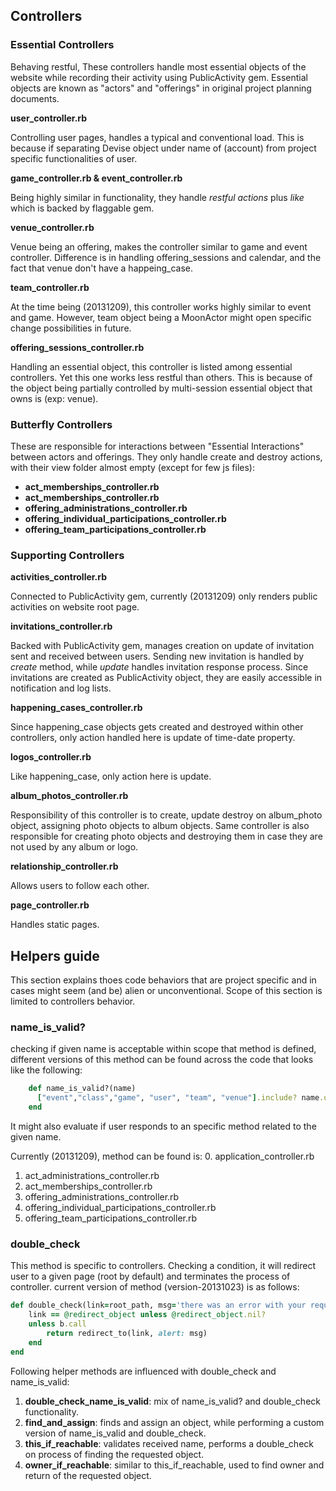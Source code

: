 ## Controllers

### Essential Controllers
Behaving restful, These controllers handle most essential objects of the website while recording their activity using PublicActivity gem.
Essential objects are known as "actors" and "offerings" in original project planning documents.

**user_controller.rb**

Controlling user pages, handles a typical and conventional load. This is because if separating Devise object under name of (account) from project specific functionalities of user.

**game_controller.rb & event_controller.rb**

Being highly similar in functionality, they handle _restful actions_ plus _like_ which is backed by flaggable gem.

**venue_controller.rb**

Venue being an offering, makes the controller similar to game and event controller. Difference is in handling offering_sessions and calendar, and the fact that venue don't have a happeing_case.

**team_controller.rb**

At the time being (20131209), this controller works highly similar to event and game. However, team object being a MoonActor might open specific change possibilities in future.

**offering_sessions_controller.rb**

Handling an essential object, this controller is listed among essential controllers. 
Yet this one works less restful than others. This is because of the object being partially controlled by multi-session essential object that owns is (exp: venue). 

### Butterfly Controllers
These are responsible for interactions between "Essential Interactions" between actors and offerings. 
They only handle create and destroy actions, with their view folder almost empty (except for few js files):

* **act_memberships_controller.rb**
* **act_memberships_controller.rb**
* **offering_administrations_controller.rb**
* **offering_individual_participations_controller.rb**
* **offering_team_participations_controller.rb**

### Supporting Controllers

**activities_controller.rb**

Connected to PublicActivity gem, currently (20131209) only renders public activities on website root page.

**invitations_controller.rb**

Backed with PublicActivity gem, manages creation on update of invitation sent and received between users.
Sending new invitation is handled by _create_ method, while _update_ handles invitation response process.
Since invitations are created as PublicActivity object, they are easily accessible in notification and log lists.

**happening_cases_controller.rb**

Since happening_case objects gets created and destroyed within other controllers, only action handled here is update of time-date property.

**logos_controller.rb**

Like happening_case, only action here is update. 

**album_photos_controller.rb**

Responsibility of this controller is to create, update destroy on album_photo object, assigning photo objects to album objects. Same controller is also responsible for creating photo objects and destroying them in case they are not used by any album or logo.

**relationship_controller.rb**

Allows users to follow each other.

**page_controller.rb**

Handles static pages.

## Helpers guide

This section explains thoes code behaviors that are project specific and in cases might seem (and be) alien or unconventional.
Scope of this section is limited to controllers behavior.

### name_is_valid?

checking if given name is acceptable within scope that method is defined, different versions of this method can be found across the code that looks like the following:

```ruby
	def name_is_valid?(name)
	  ["event","class","game", "user", "team", "venue"].include? name.underscore
	end
```
It might also evaluate if user responds to an specific method related to the given name.

Currently (20131209), method can be found is:
0.	application_controller.rb
1.	act_administrations_controller.rb
2.	act_memberships_controller.rb
3.	offering_administrations_controller.rb
4.	offering_individual_participations_controller.rb
5.	offering_team_participations_controller.rb


### double_check

This method is specific to controllers. Checking a condition, it will redirect user to a given page (root by default) and terminates the process of controller. 
current version of method (version-20131023) is as follows:

```ruby
def double_check(link=root_path, msg='there was an error with your request', &b)
	link == @redirect_object unless @redirect_object.nil?
	unless b.call
		return redirect_to(link, alert: msg)
	end
end
```
Following helper methods are influenced with double_check and name_is_valid:

1. **double_check_name_is_valid**: mix of name_is_valid? and double_check functionality.
2. **find_and_assign**: finds and assign an object, while performing a custom version of name_is_valid and double_check.
3. **this_if_reachable**: validates received name, performs a double_check on process of finding the requested object.
4. **owner_if_reachable**: similar to this_if_reachable, used to find owner and return of the requested object.


